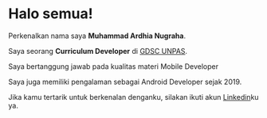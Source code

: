 # Halo semua! 

Perkenalkan nama saya **Muhammad Ardhia Nugraha**.<br>

Saya seorang **Curriculum Developer** di [GDSC UNPAS](https://gdsc.community.dev/universitas-pasundan/).<br>

Saya bertanggung jawab pada kualitas materi Mobile Developer <br>

Saya juga memiliki pengalaman sebagai Android Developer sejak 2019.<br>

Jika kamu tertarik untuk berkenalan denganku, silakan ikuti akun [Linkedin](https://www.linkedin.com/in/ardhia-nugraha/)ku ya.
